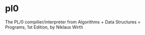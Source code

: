 # pl0
The PL/0 compilier/interpreter from Algorithms + Data Structures = Programs, 1st Edition, by Niklaus Wirth 
